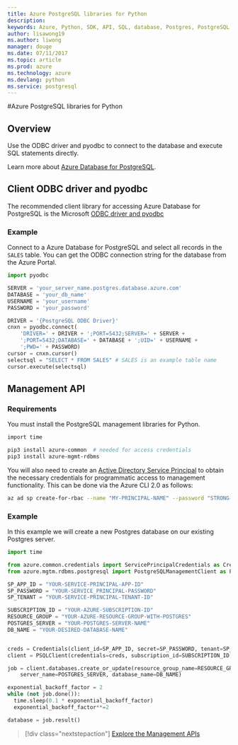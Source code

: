 ```yaml
---
title: Azure PostgreSQL libraries for Python
description: 
keywords: Azure, Python, SDK, API, SQL, database, Postgres, PostgreSQL
author: lisawong19
ms.author: liwong
manager: douge
ms.date: 07/11/2017
ms.topic: article
ms.prod: azure
ms.technology: azure
ms.devlang: python
ms.service: postgresql
---
```


#Azure PostgreSQL libraries for Python

## Overview
Use the ODBC driver and pyodbc to connect to the database and execute SQL statements directly.

Learn more about [Azure Database for PostgreSQL](https://docs.microsoft.com/azure/postgresql/).

## Client ODBC driver and pyodbc
The recommended client library for accessing Azure Database for PostgreSQL is the Microsoft [ODBC driver and pyodbc](https://docs.microsoft.com/azure/sql-database/sql-database-connect-query-python#install-the-python-and-database-communication-libraries)

### Example 

Connect to a Azure Database for PostgreSQL and select all records in the `SALES` table. You can get the ODBC connection string for the database from the Azure Portal.

```python
import pyodbc

SERVER = 'your_server_name.postgres.database.azure.com'
DATABASE = 'your_db_name'
USERNAME = 'your_username'
PASSWORD = 'your_password'

DRIVER = '{PostgreSQL ODBC Driver}'
cnxn = pyodbc.connect(
    'DRIVER=' + DRIVER + ';PORT=5432;SERVER=' + SERVER +
    ';PORT=5432;DATABASE=' + DATABASE + ';UID=' + USERNAME +
    ';PWD=' + PASSWORD)
cursor = cnxn.cursor()
selectsql = "SELECT * FROM SALES" # SALES is an example table name
cursor.execute(selectsql)
```

## Management API
### Requirements
You must install the PostgreSQL management libraries for Python.
```bash
import time

pip3 install azure-common  # needed for access credentials
pip3 install azure-mgmt-rdbms
```

You will also need to create an [Active Directory Service Principal](https://docs.microsoft.com/en-us/cli/azure/create-an-azure-service-principal-azure-cli?toc=%2fazure%2fazure-resource-manager%2ftoc.json) to obtain the necessary credentials for programmatic access to management functionality.
This can be done via the Azure CLI 2.0 as follows:

```bash
az ad sp create-for-rbac --name "MY-PRINCIPAL-NAME" --password "STRONG-SECRET-PASSWORD"
```

### Example
In this example we will create a new Postgres database on our existing Postgres server.
```python
import time

from azure.common.credentials import ServicePrincipalCredentials as Credentials
from azure.mgtm.rdbms.postgresql import PostgreSQLManagementClient as PSQLClient

SP_APP_ID = "YOUR-SERVICE-PRINCIPAL-APP-ID"
SP_PASSWORD = "YOUR-SERVICE_PRINCIPAL-PASSWORD"
SP_TENANT = "YOUR-SERVICE-PRINCIPAL-TENANT-ID"

SUBSCRIPTION_ID = "YOUR-AZURE-SUBSCRIPTION-ID"
RESOURCE_GROUP = "YOUR-AZURE-RESOURCE-GROUP-WITH-POSTGRES"
POSTGRES_SERVER = "YOUR-POSTGRES-SERVER-NAME"
DB_NAME = "YOUR-DESIRED-DATABASE-NAME"


creds = Credentials(client_id=SP_APP_ID, secret=SP_PASSWORD, tenant=SP_TENANT)
client = PSQLClient(credentials=creds, subscription_id=SUBSCRIPTION_ID)

job = client.databases.create_or_update(resource_group_name=RESOURCE_GROUP,
    server_name=POSTGRES_SERVER, database_name=DB_NAME)

exponential_backoff_factor = 2
while (not job.done()):
  time.sleep(0.1 * exponential_backoff_factor)
  exponential_backoff_factor**=2

database = job.result()
```

> [!div class="nextstepaction"]
> [Explore the Management APIs](/python/api/azure.mgmt.rdbms.postgresql)

